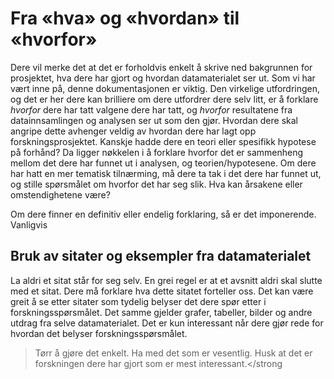 # Fra «hva» og «hvordan» til «hvorfor»

Dere vil merke det at det er forholdvis enkelt å skrive ned bakgrunnen for prosjektet, hva dere har gjort og hvordan datamaterialet ser ut. Som vi har vært inne på, denne dokumentasjonen er viktig. Den virkelige utfordringen, og det er her dere kan brilliere om dere utfordrer dere selv litt, er å forklare *hvorfor* dere har tatt valgene dere har tatt, og *hvorfor* resultatene fra datainnsamlingen og analysen ser ut som den gjør. Hvordan dere skal angripe dette avhenger veldig av hvordan dere har lagt opp forskningsprosjektet. Kanskje hadde dere en teori eller spesifikk hypotese på forhånd? Da ligger nøkkelen i å forklare hvorfor det er sammenheng mellom det dere har funnet ut i analysen, og teorien/hypotesene. Om dere har hatt en mer tematisk tilnærming, må dere ta tak i det dere har funnet ut, og stille spørsmålet om hvorfor det har seg slik. Hva kan årsakene eller omstendighetene være?

Om dere finner en definitiv eller endelig forklaring, så er det imponerende. Vanligvis 

## Bruk av sitater og eksempler fra datamaterialet

La aldri et sitat står for seg selv. En grei regel er at et avsnitt aldri skal slutte med et sitat. Dere må forklare hva dette sitatet forteller oss. Det kan være greit å se etter sitater som tydelig belyser det dere spør etter i forskningsspørsmålet. Det samme gjelder grafer, tabeller, bilder og andre utdrag fra selve datamaterialet. Det er kun interessant når dere gjør rede for hvordan det belyser forskningsspørsmålet.

> Tørr å gjøre det enkelt. Ha med det som er vesentlig. Husk at det er forskningen dere har gjort som er mest interessant.</strong

